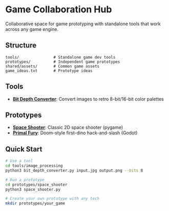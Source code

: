 # Game Collaboration Hub

Collaborative space for game prototyping with standalone tools that work across any game engine.

## Structure

```
tools/               # Standalone game dev tools
prototypes/          # Independent game prototypes  
shared/assets/       # Common game assets
game_ideas.txt       # Prototype ideas
```

## Tools

- **[Bit Depth Converter](tools/image_processing/)**: Convert images to retro 8-bit/16-bit color palettes

## Prototypes

- **[Space Shooter](prototypes/space_shooter/)**: Classic 2D space shooter (pygame)
- **[Primal Fury](prototypes/primal_fury/)**: Doom-style first-dino hack-and-slash (Godot)

## Quick Start

```bash
# Use a tool
cd tools/image_processing
python3 bit_depth_converter.py input.jpg output.png --bits 8

# Run a prototype
cd prototypes/space_shooter
python3 space_shooter.py

# Create your own prototype with any tech
mkdir prototypes/your_game
```